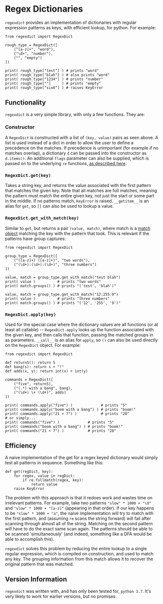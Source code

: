 # Regex Dictionaries

`regexdict` provides an implementation of dictionaries with regular expression patterns as keys, with efficient lookup, for python. For example:

```
from regexdict import RegexDict

rough_type = RegexDict([
	("[a-z]+", "word"),
	("\d+", "number"),
	("", "empty")
])

print( rough_type["test"] ) # prints "word"
print( rough_type["blah"] ) # also prints "word"
print( rough_type["1234"] ) # prints "number"
print( rough_type[""]     ) # prints "empty"
print( rough_type["six6"] ) # raises KeyError
```

## Functionality

`regexdict` is a very simple library, with only a few functions. They are:

### Constructor

A `RegexDict` is constructed with a list of `(key, value)` pairs as seen above. A list is used instead of a dict in order to allow the user to define a precedence on the matches. If precedence is unimportant (for example if no matches overlap), a dictionary `d` can be passed into the constructor as `d.items()`. An additional `flags` parameter can also be supplied, which is passed on to the underlying `re` functions, [as described here](https://docs.python.org/3/library/re.html#contents-of-module-re).

### `RegexDict.get(key)`

Takes a string key, and returns the value associated with the first pattern that matches the given key. Note that all matches are full matches, meaning the pattern must match the entire given key, not just the start or some part in the middle. If no patterns match, `KeyError` is raised. `__getitem__` is an alias for `get`, so `[]` can also be used to lookup a value.

### `RegexDict.get_with_match(key)`

Similar to `get`, but returns a pair `(value, match)`, where match is a [match object](https://docs.python.org/3/library/re.html#match-objects) matching the key with the pattern that took. This is relevant if the patterns have group captures:

```
from regexdict import RegexDict

group_type = RegexDict([
	("([a-z]+) ([a-z]+)", "two words"),
	("(\d+):(\d+):(\d+)", "three numbers")
])

value, match = group_type.get_with_match("test blah")
print( value )  		# prints "two words"
print( match.groups() ) # prints "('test', 'blah')"

value, match = group_type.get_with_match("12:255:9")
print( value )  		# prints "three numbers"
print( match.groups() ) # prints "('12', '255', '9')"
```

### `RegexDict.apply(key)`

Used for the special case where the dictionary values are all functions (or at least all callable) -- `RegexDict.apply` looks up the function associated with the given key, and then calls that function, passing the matched groups in as parameters. `__call__` is an alias for `apply`, so `()` can also be used directly on the `RegexDict` object. For example:

```
from regexdict import RegexDict

def return5(): return 5
def bang(s): return s + "!"
def adds(x, y): return int(x) + int(y)

commands = RegexDict([
	("five", return5),
	("(.*) with a bang", bang),
	("(\d+) \+ (\d+)", adds)
])

print( commands.apply("five") ) 			# prints "5"
print( commands.apply("boom with a bang") ) # prints "boom!"
print( commands.apply("21 + 7") )		    # prints "28"
# or simply...
print( commands("five") ) 			  # prints "5"
print( commands("boom with a bang") ) # prints "boom!"
print( commands("21 + 7") )		      # prints "28"
```

## Efficiency

A naive implementation of the get for a regex keyed dictionary would simply test all patterns in sequence. Something like this:

```
def get(regDict, key):
	for regex, value in regDict:
		if re.fullmatch(regex, key):
			return value
	raise KeyError
```

The problem with this approach is that it redoes work and wastes time on irrelevant patterns. For example, take two patterns `"slow" * 1000 + "\d"` and `"slow" * 1000 + "[a-z]"` (appearing in that order). If our key happens to be `"slow" * 1000 + "a"`, the naive implementation will try to match with the first pattern, and (assuming `re` scans the string forward) will fail after scanning through almost all of the string. Matching on the second pattern will have to do the exact same scan again. The patterns should be able to be scanned 'simultaneously' (and indeed, something like a DFA would be able to accomplish this).

`regexdict` solves this problem by reducing the entire lookup to a single regular expression, which is compiled on construction, and used to match any key. The grouping information from this match allows it to recover the original pattern that was matched.

## Version Information

`regexdict` was written with, and has only been tested for, `python 3.7`. It's very likely to work for earlier versions, but no promises.